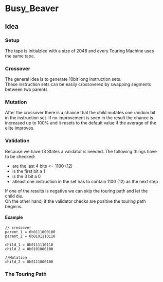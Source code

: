 # Busy_Beaver

## Idea
### Setup
The tape is initialzied  with a size of 2048 and every Touring Machine uses the same tape.

### Crossover
The general idea is to generate 10bit long instruction sets.<br>
These instruction sets can be easily crossovered by swapping segments between two parents <br>

### Mutation
After the crossover there is a chance that the child mutates one random bit in the instruction set.
If no improvement is seen in the result the chance is increased up to 100% and it resets to the default value if the average of the elite improves.

### Validation
Because we have 13 States a validator is needed. The following things have to be checked:

* are the last 4 bits <= 1100 (12)
* is the first bit a 1
* is the 3 bit a 0
* atleast one instruction in the set has to contain 1100 (12) as the next step 

If one of the results is negative we can skip the touring path and let the child die.<br>
On the other hand, if the validator checks are positive the touring path beginns.

#### Example

    // crossover
    parent_1 = 0b0111000100
    parent_2 = 0b0101110110
    
    child_1 = 0b0111110110
    child_2 = 0b0101000100
    
    //Mutation
    child_2 = 0b0111000100


### The Touring Path
